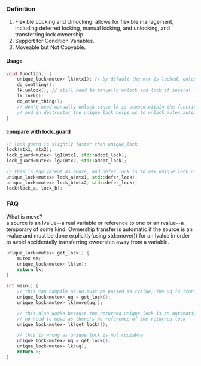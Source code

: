 ### Definition
1. Flexible Locking and Unlocking: allows for flexible management, including deferred locking, manual locking, and unlocking, and transferring lock ownership.
2. Support for Condition Variables.
3. Moveable but Not Copyable.
#### Usage
```cpp
void function() {
    unique_lock<mutex> lk(mtx1); // by default the mtx is locked, unless 2nd argument is defined like defer_lock etc
    do_somthing();
    lk.unlock(); // still need to manually unlock and lock if several lock/unlock actions are required within the scoped function
    lk.lock();
    do_other_thing();
    // don't need manually unlock since lk is scoped within the function, when function ends all resources within the function(by calling destructor) will be destroyed in reverse order
    // and in destructor the unique_lock helps us to unlock mutex automatically
}
```
#### compare with lock_guard
```cpp
// lock_guard is slightly faster than unique_lock
lock(mtx1, mtx2);
lock_guard<mutex> lg1(mtx1, std::adopt_lock);
lock_guard<mutex> lg2(mtx2, std::adopt_lock);

// this is equivalent as above, and defer_lock is to ask unique_lock not lock mutex for now
unique_lock<mutex> lock_a(mtx1, std::defer_lock);
unique_lock<mutex> lock_b(mtx2, std::defer_lock);
lock(lock_a, lock_b);
```

### FAQ
What is move?  
a source is an lvalue--a real variable or reference to one or an rvalue--a temporary of some kind. Ownership transfer is automatic if the source is an rvalue and must be done explicitly(using std::move()) for an lvalue in order to avoid accidentally transferring ownership away from a variable.
```cpp
unique_lock<mutex> get_lock() {
    mutex sm;
    unique_lock<mutex> lk(sm);
    return lk;
}

int main() {
    // this can compile as uq must be passed as rvalue, the uq is transferred to lk
    unique_lock<mutex> uq = get_lock();
    unique_lock<mutex> lk(move(uq));

    // this also works because the returned unique_lock is an automatic variable declared in the function
    // no need to move as there's no reference of the returned lock
    unique_lock<mutex> lk(get_lock());

    // this is wrong as unique lock is not copiable
    unique_lock<mutex> uq = get_lock();
    unique_lock<mutex> lk(uq);
    return 0;
}
```
